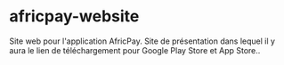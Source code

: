 # africpay-website
Site web pour l'application AfricPay. Site de présentation dans lequel il y aura le lien de téléchargement pour Google Play Store et App Store..
